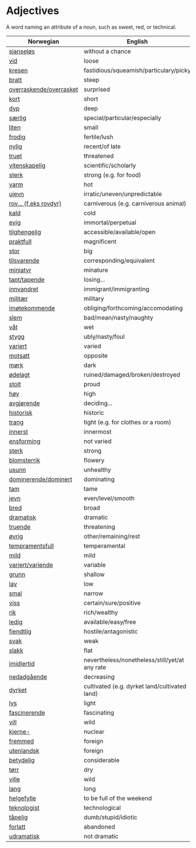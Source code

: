 # Adjectives

A word naming an attribute of a noun, such as sweet, red, or technical.

| Norwegian | English |
| --- | --- |
| [sjanseløs](https://www.ordnett.no/search?language=no&phrase=sjanseløs) | without a chance |
| [vid](https://www.ordnett.no/search?language=no&phrase=vid) | loose |
| [kresen](https://www.ordnett.no/search?language=no&phrase=kresen) | fastidious/squeamish/particulary/picky |
| [bratt](https://www.ordnett.no/search?language=no&phrase=bratt) | steep |
| [overraskende/overrasket](https://www.ordnett.no/search?language=no&phrase=overraskende/overrasket) | surprised |
| [kort](https://www.ordnett.no/search?language=no&phrase=kort) | short |
| [dyp](https://www.ordnett.no/search?language=no&phrase=dyp) | deep |
| [særlig](https://www.ordnett.no/search?language=no&phrase=særlig) | special/particular/especially |
| [liten](https://www.ordnett.no/search?language=no&phrase=liten) | small |
| [frodig](https://www.ordnett.no/search?language=no&phrase=frodig) | fertile/lush |
| [nylig](https://www.ordnett.no/search?language=no&phrase=nylig) | recent/of late |
| [truet](https://www.ordnett.no/search?language=no&phrase=truet) | threatened |
| [vitenskapelig](https://www.ordnett.no/search?language=no&phrase=vitenskapelig) | scientific/scholarly |
| [sterk](https://www.ordnett.no/search?language=no&phrase=sterk) | strong (e.g. for food) |
| [varm](https://www.ordnett.no/search?language=no&phrase=varm) | hot |
| [ujevn](https://www.ordnett.no/search?language=no&phrase=ujevn) | irratic/uneven/unpredictable |
| [rov... (f.eks rovdyr)](https://www.ordnett.no/search?language=no&phrase=rov...%20(f.eks%20rovdyr)) | carniverous (e.g. carniverous animal) |
| [kald](https://www.ordnett.no/search?language=no&phrase=kald) | cold |
| [evig](https://www.ordnett.no/search?language=no&phrase=evig) | immortal/perpetual |
| [tilghengelig](https://www.ordnett.no/search?language=no&phrase=tilghengelig) | accessible/available/open |
| [praktfull](https://www.ordnett.no/search?language=no&phrase=praktfull) | magnificent |
| [stor](https://www.ordnett.no/search?language=no&phrase=stor) | big |
| [tilsvarende](https://www.ordnett.no/search?language=no&phrase=tilsvarende) | corresponding/equivalent |
| [miniatyr](https://www.ordnett.no/search?language=no&phrase=miniatyr) | minature |
| [tapt/tapende](https://www.ordnett.no/search?language=no&phrase=tapt/tapende) | losing... |
| [innvandret](https://www.ordnett.no/search?language=no&phrase=innvandret) | immigrant/immigranting |
| [militær](https://www.ordnett.no/search?language=no&phrase=militær) | military |
| [imøtekommende](https://www.ordnett.no/search?language=no&phrase=imøtekommende) | obliging/forthcoming/accomodating |
| [slem](https://www.ordnett.no/search?language=no&phrase=slem) | bad/mean/nasty/naughty |
| [våt](https://www.ordnett.no/search?language=no&phrase=våt) | wet |
| [stygg](https://www.ordnett.no/search?language=no&phrase=stygg) | ubly/nasty/foul |
| [variert](https://www.ordnett.no/search?language=no&phrase=variert) | varied |
| [motsatt](https://www.ordnett.no/search?language=no&phrase=motsatt) | opposite |
| [mørk](https://www.ordnett.no/search?language=no&phrase=mørk) | dark |
| [ødelagt](https://www.ordnett.no/search?language=no&phrase=ødelagt) | ruined/damaged/broken/destroyed |
| [stolt](https://www.ordnett.no/search?language=no&phrase=stolt) | proud |
| [høy](https://www.ordnett.no/search?language=no&phrase=høy) | high |
| [avgjørende](https://www.ordnett.no/search?language=no&phrase=avgjørende) | deciding... |
| [historisk](https://www.ordnett.no/search?language=no&phrase=historisk) | historic |
| [trang](https://www.ordnett.no/search?language=no&phrase=trang) | tight (e.g. for clothes or a room) |
| [innerst](https://www.ordnett.no/search?language=no&phrase=innerst) | innermost |
| [ensforming](https://www.ordnett.no/search?language=no&phrase=ensforming) | not varied |
| [sterk](https://www.ordnett.no/search?language=no&phrase=sterk) | strong |
| [blomsterrik](https://www.ordnett.no/search?language=no&phrase=blomsterrik) | flowery |
| [usunn](https://www.ordnett.no/search?language=no&phrase=usunn) | unhealthy |
| [dominerende/dominert](https://www.ordnett.no/search?language=no&phrase=dominerende/dominert) | dominating |
| [tam](https://www.ordnett.no/search?language=no&phrase=tam) | tame |
| [jevn](https://www.ordnett.no/search?language=no&phrase=jevn) | even/level/smooth |
| [bred](https://www.ordnett.no/search?language=no&phrase=bred) | broad |
| [dramatisk](https://www.ordnett.no/search?language=no&phrase=dramatisk) | dramatic |
| [truende](https://www.ordnett.no/search?language=no&phrase=truende) | threatening |
| [øvrig](https://www.ordnett.no/search?language=no&phrase=øvrig) | other/remaining/rest |
| [tempramentsfull](https://www.ordnett.no/search?language=no&phrase=tempramentsfull) | temperamental |
| [mild](https://www.ordnett.no/search?language=no&phrase=mild) | mild |
| [variert/variende](https://www.ordnett.no/search?language=no&phrase=variert/variende) | variable |
| [grunn](https://www.ordnett.no/search?language=no&phrase=grunn) | shallow |
| [lav](https://www.ordnett.no/search?language=no&phrase=lav) | low |
| [smal](https://www.ordnett.no/search?language=no&phrase=smal) | narrow |
| [viss](https://www.ordnett.no/search?language=no&phrase=viss) | certain/sure/positive |
| [rik](https://www.ordnett.no/search?language=no&phrase=rik) | rich/wealthy |
| [ledig](https://www.ordnett.no/search?language=no&phrase=ledig) | available/easy/free |
| [fiendtlig](https://www.ordnett.no/search?language=no&phrase=fiendtlig) | hostile/antagonistic |
| [svak](https://www.ordnett.no/search?language=no&phrase=svak) | weak |
| [slakk](https://www.ordnett.no/search?language=no&phrase=slakk) | flat |
| [imidlertid](https://www.ordnett.no/search?language=no&phrase=imidlertid) | nevertheless/nonetheless/still/yet/at any rate |
| [nedadgående](https://www.ordnett.no/search?language=no&phrase=nedadgående) | decreasing |
| [dyrket](https://www.ordnett.no/search?language=no&phrase=dyrket) | cultivated (e.g. dyrket land/cultivated land) |
| [lys](https://www.ordnett.no/search?language=no&phrase=lys) | light |
| [fascinerende](https://www.ordnett.no/search?language=no&phrase=fascinerende) | fascinating |
| [vill](https://www.ordnett.no/search?language=no&phrase=vill) | wild |
| [kjerne-](https://www.ordnett.no/search?language=no&phrase=kjerne-) | nuclear |
| [fremmed](https://www.ordnett.no/search?language=no&phrase=fremmed) | foreign |
| [utenlandsk](https://www.ordnett.no/search?language=no&phrase=utenlandsk) | foreign |
| [betydelig](https://www.ordnett.no/search?language=no&phrase=betydelig) | considerable |
| [tørr](https://www.ordnett.no/search?language=no&phrase=tørr) | dry |
| [ville](https://www.ordnett.no/search?language=no&phrase=ville) | wild |
| [lang](https://www.ordnett.no/search?language=no&phrase=lang) | long |
| [helgefylle](https://www.ordnett.no/search?language=no&phrase=helgefylle) | to be full of the weekend |
| [teknologist](https://www.ordnett.no/search?language=no&phrase=teknologist) | technological |
| [tåpelig](https://www.ordnett.no/search?language=no&phrase=tåpelig) | dumb/stupid/idiotic |
| [forlatt](https://www.ordnett.no/search?language=no&phrase=forlatt) | abandoned |
| [udramatisk](https://www.ordnett.no/search?language=no&phrase=udramatisk) | not dramatic |

